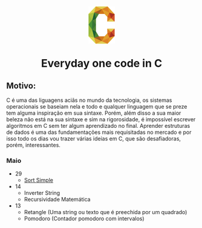 <h1 align="center">
  <img src="c.png" width="70px"></img>
  <p align="center">Everyday one code in C </p>
</h1>


## Motivo:
C é uma das liguagens aciãs no mundo da tecnologia, os sistemas operacionais se baseiam nela e todo e qualquer linguagem que se preze tem alguma inspiração em sua sintaxe. Porém, além disso a sua maior beleza não está na sua sintaxe e sim na rigorosidade, é impossível escrever algoritmos em C sem ter algum aprendizado no final. Aprender estruturas de dados é uma das fundamentações mais requisitadas no mercado e por isso todo os dias vou trazer várias ideias em C, que são desafiadoras, porém, interessantes.
### Maio
  - 29
    - [Sort Simple](https://github.com/nicolas-oliveira/ceveryday/blob/master/Maio/29052020_sort_simple.c)
  - 14
    - Inverter String
    - Recursividade Matemática
  - 13
    - Retangle (Uma string ou texto que é preechida por um quadrado)
    - Pomodoro (Contador pomodoro com intervalos)
